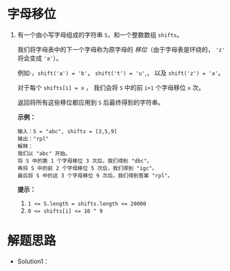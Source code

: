 # 字母移位

1. 有一个由小写字母组成的字符串 `S`，和一个整数数组 `shifts`。

   我们将字母表中的下一个字母称为原字母的 *移位*（由于字母表是环绕的， `'z'` 将会变成 `'a'`）。

   例如·，`shift('a') = 'b'`， `shift('t') = 'u'`,， 以及 `shift('z') = 'a'`。

   对于每个 `shifts[i] = x` ， 我们会将 `S` 中的前 `i+1` 个字母移位 `x` 次。

   返回将所有这些移位都应用到 `S` 后最终得到的字符串。

   **示例：**

   ```
   输入：S = "abc", shifts = [3,5,9]
   输出："rpl"
   解释： 
   我们以 "abc" 开始。
   将 S 中的第 1 个字母移位 3 次后，我们得到 "dbc"。
   再将 S 中的前 2 个字母移位 5 次后，我们得到 "igc"。
   最后将 S 中的这 3 个字母移位 9 次后，我们得到答案 "rpl"。
   ```

   **提示：**

   1. `1 <= S.length = shifts.length <= 20000`
   2. `0 <= shifts[i] <= 10 ^ 9`


# 解题思路

* Solution1：


